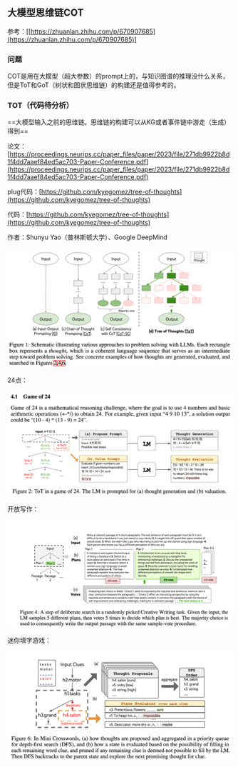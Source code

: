 ## 大模型思维链COT

参考：[[https://zhuanlan.zhihu.com/p/670907685](https://zhuanlan.zhihu.com/p/670907685)]

### 问题

COT是用在大模型（超大参数）的prompt上的，与知识图谱的推理没什么关系，但是ToT和GoT（树状和图状思维链）的构建还是值得参考的。

### TOT（代码待分析）

==大模型输入之前的思维链。思维链的构建可以从KG或者事件链中游走（生成）得到==

论文：[https://proceedings.neurips.cc/paper_files/paper/2023/file/271db9922b8d1f4dd7aaef84ed5ac703-Paper-Conference.pdf](https://proceedings.neurips.cc/paper_files/paper/2023/file/271db9922b8d1f4dd7aaef84ed5ac703-Paper-Conference.pdf)

plug代码：[https://github.com/kyegomez/tree-of-thoughts](https://github.com/kyegomez/tree-of-thoughts)

代码：[https://github.com/kyegomez/tree-of-thoughts](https://github.com/kyegomez/tree-of-thoughts)

作者：Shunyu Yao（普林斯顿大学）、Google DeepMind

![image-20240612220526086](./1.大模型思维链.assets/image-20240612220526086.png)

24点：

![image-20240612220732394](./1.大模型思维链.assets/image-20240612220732394.png)

开放写作：

![image-20240612221214889](./1.大模型思维链.assets/image-20240612221214889.png)

迷你填字游戏：

![image-20240612221531244](./1.大模型思维链.assets/image-20240612221531244.png)